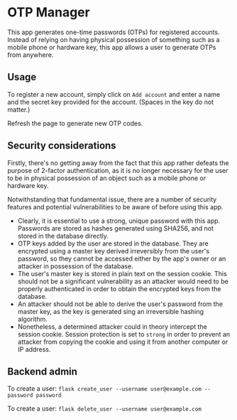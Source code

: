 OTP Manager
===========

This app generates one-time passwords (OTPs) for registered accounts.  Instead of relying on having physical possession of something such as a mobile phone or hardware key, this app allows a user to generate OTPs from anywhere.

## Usage

To register a new account, simply click on `Add account` and enter a name and the secret key provided for the account.  (Spaces in the key do not matter.)

Refresh the page to generate new OTP codes.

## Security considerations
Firstly, there's no getting away from the fact that this app rather defeats the purpose of 2-factor authentication, as it is no longer necessary for the user to be in physical possession of an object such as a mobile phone or hardware key.

Notwithstanding that fundamental issue, there are a number of security features and potential vulnerabilities to be aware of before using this app.

- Clearly, it is essential to use a strong, unique password with this app.  Passwords are stored as hashes generated using SHA256, and not stored in the database directly.
- OTP keys added by the user are stored in the database.  They are encrypted using a master key derived irreversibly from the user's password, so they cannot be accessed either by the app's owner or an attacker in possession of the database.
- The user's master key is stored in plain text on the session cookie.  This should not be a significant vulnerability as an attacker would need to be properly authenticated in order to obtain the encrypted keys from the database.
- An attacker should not be able to derive the user's password from the master key, as the key is generated sing an irreversible hashing algorithm.
- Nonetheless, a determined attacker could in theory intercept the session cookie.  Session protection is set to `strong` in order to prevent an attacker from copying the cookie and using it from another computer or IP address.

## Backend admin
To create a user:
`flask create_user --username user@example.com --password password`

To create a user:
`flask delete_user --username user@example.com`
